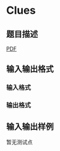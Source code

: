 # Clues

## 题目描述

[problemUrl]: https://uva.onlinejudge.org/index.php?option=com_onlinejudge&Itemid=8&category=247&page=show_problem&problem=3709

[PDF](https://uva.onlinejudge.org/external/12/p1268.pdf)

## 输入输出格式

### 输入格式

### 输出格式

## 输入输出样例

暂无测试点

